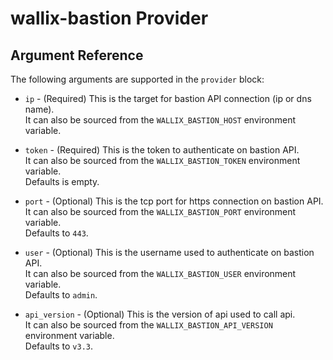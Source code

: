 # wallix-bastion Provider

## Argument Reference

The following arguments are supported in the `provider` block:

* `ip` - (Required) This is the target for bastion API connection (ip or dns name).  
  It can also be sourced from the `WALLIX_BASTION_HOST` environment variable.

* `token` - (Required) This is the token to authenticate on bastion API.  
  It can also be sourced from the `WALLIX_BASTION_TOKEN` environment variable.  
  Defaults is empty.

* `port` - (Optional) This is the tcp port for https connection on bastion API.  
  It can also be sourced from the `WALLIX_BASTION_PORT` environment variable.  
  Defaults to `443`.

* `user` - (Optional) This is the username used to authenticate on bastion API.  
  It can also be sourced from the `WALLIX_BASTION_USER` environment variable.  
  Defaults to `admin`.

* `api_version` - (Optional) This is the version of api used to call api.  
  It can also be sourced from the `WALLIX_BASTION_API_VERSION` environment variable.  
  Defaults to `v3.3`.